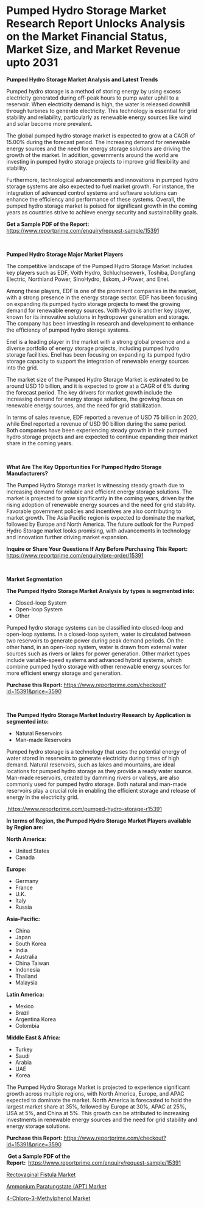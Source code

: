 <p><h1>Pumped Hydro Storage Market Research Report Unlocks Analysis on the Market Financial Status, Market Size, and Market Revenue upto 2031</h1></p><p><strong>Pumped Hydro Storage Market Analysis and Latest Trends</strong></p>
<p><p>Pumped hydro storage is a method of storing energy by using excess electricity generated during off-peak hours to pump water uphill to a reservoir. When electricity demand is high, the water is released downhill through turbines to generate electricity. This technology is essential for grid stability and reliability, particularly as renewable energy sources like wind and solar become more prevalent.</p><p>The global pumped hydro storage market is expected to grow at a CAGR of 15.00% during the forecast period. The increasing demand for renewable energy sources and the need for energy storage solutions are driving the growth of the market. In addition, governments around the world are investing in pumped hydro storage projects to improve grid flexibility and stability.</p><p>Furthermore, technological advancements and innovations in pumped hydro storage systems are also expected to fuel market growth. For instance, the integration of advanced control systems and software solutions can enhance the efficiency and performance of these systems. Overall, the pumped hydro storage market is poised for significant growth in the coming years as countries strive to achieve energy security and sustainability goals.</p></p>
<p><strong>Get a Sample PDF of the Report:&nbsp;</strong> <a href="https://www.reportprime.com/enquiry/request-sample/15391">https://www.reportprime.com/enquiry/request-sample/15391</a></p>
<p>&nbsp;</p>
<p><strong>Pumped Hydro Storage Major Market Players</strong></p>
<p><p>The competitive landscape of the Pumped Hydro Storage Market includes key players such as EDF, Voith Hydro, Schluchseewerk, Toshiba, Dongfang Electric, Northland Power, SinoHydro, Eskom, J-Power, and Enel. </p><p>Among these players, EDF is one of the prominent companies in the market, with a strong presence in the energy storage sector. EDF has been focusing on expanding its pumped hydro storage projects to meet the growing demand for renewable energy sources. Voith Hydro is another key player, known for its innovative solutions in hydropower generation and storage. The company has been investing in research and development to enhance the efficiency of pumped hydro storage systems.</p><p>Enel is a leading player in the market with a strong global presence and a diverse portfolio of energy storage projects, including pumped hydro storage facilities. Enel has been focusing on expanding its pumped hydro storage capacity to support the integration of renewable energy sources into the grid.</p><p>The market size of the Pumped Hydro Storage Market is estimated to be around USD 10 billion, and it is expected to grow at a CAGR of 6% during the forecast period. The key drivers for market growth include the increasing demand for energy storage solutions, the growing focus on renewable energy sources, and the need for grid stabilization.</p><p>In terms of sales revenue, EDF reported a revenue of USD 75 billion in 2020, while Enel reported a revenue of USD 90 billion during the same period. Both companies have been experiencing steady growth in their pumped hydro storage projects and are expected to continue expanding their market share in the coming years.</p></p>
<p>&nbsp;</p>
<p><strong>What Are The Key Opportunities For Pumped Hydro Storage Manufacturers?</strong></p>
<p><p>The Pumped Hydro Storage market is witnessing steady growth due to increasing demand for reliable and efficient energy storage solutions. The market is projected to grow significantly in the coming years, driven by the rising adoption of renewable energy sources and the need for grid stability. Favorable government policies and incentives are also contributing to market growth. The Asia Pacific region is expected to dominate the market, followed by Europe and North America. The future outlook for the Pumped Hydro Storage market looks promising, with advancements in technology and innovation further driving market expansion.</p></p>
<p><strong>Inquire or Share Your Questions If Any Before Purchasing This Report:</strong> <a href="https://www.reportprime.com/enquiry/pre-order/15391">https://www.reportprime.com/enquiry/pre-order/15391</a></p>
<p>&nbsp;</p>
<p><strong>Market Segmentation</strong></p>
<p><strong>The Pumped Hydro Storage Market Analysis by types is segmented into:</strong></p>
<p><ul><li>Closed-loop System</li><li>Open-loop System</li><li>Other</li></ul></p>
<p><p>Pumped hydro storage systems can be classified into closed-loop and open-loop systems. In a closed-loop system, water is circulated between two reservoirs to generate power during peak demand periods. On the other hand, in an open-loop system, water is drawn from external water sources such as rivers or lakes for power generation. Other market types include variable-speed systems and advanced hybrid systems, which combine pumped hydro storage with other renewable energy sources for more efficient energy storage and generation.</p></p>
<p><strong>Purchase this Report:&nbsp;</strong><a href="https://www.reportprime.com/checkout?id=15391&price=3590">https://www.reportprime.com/checkout?id=15391&price=3590</a></p>
<p>&nbsp;</p>
<p><strong>The Pumped Hydro Storage Market Industry Research by Application is segmented into:</strong></p>
<p><ul><li>Natural Reservoirs</li><li>Man-made Reservoirs</li></ul></p>
<p><p>Pumped hydro storage is a technology that uses the potential energy of water stored in reservoirs to generate electricity during times of high demand. Natural reservoirs, such as lakes and mountains, are ideal locations for pumped hydro storage as they provide a ready water source. Man-made reservoirs, created by damming rivers or valleys, are also commonly used for pumped hydro storage. Both natural and man-made reservoirs play a crucial role in enabling the efficient storage and release of energy in the electricity grid.</p></p>
<p><a href="https://www.reportprime.com/pumped-hydro-storage-r15391">&nbsp;https://www.reportprime.com/pumped-hydro-storage-r15391</a></p>
<p><strong>In terms of Region, the Pumped Hydro Storage Market Players available by Region are:</strong></p>
<p>
    <p> <strong> North America: </strong>
        <ul>
            <li>United States</li>
            <li>Canada</li>
        </ul>
        </p> 
    <p> <strong> Europe: </strong>
        <ul>
            <li>Germany</li>
            <li>France</li>
            <li>U.K.</li>
            <li>Italy</li>
            <li>Russia</li>
        </ul>
        </p> 
    <p> <strong> Asia-Pacific: </strong>
        <ul>
            <li>China</li>
            <li>Japan</li>
            <li>South Korea</li>
            <li>India</li>
            <li>Australia</li>
            <li>China Taiwan</li>
            <li>Indonesia</li>
            <li>Thailand</li>
            <li>Malaysia</li>
        </ul>
        </p> 
    <p> <strong> Latin America: </strong>
        <ul>
            <li>Mexico</li>
            <li>Brazil</li>
            <li>Argentina Korea</li>
            <li>Colombia</li>
        </ul>
        </p> 
    <p> <strong> Middle East & Africa: </strong>
        <ul>
            <li>Turkey</li>
            <li>Saudi</li>
            <li>Arabia</li>
            <li>UAE</li>
            <li>Korea</li>
        </ul>
    </p>
    </p>
<p><p>The Pumped Hydro Storage Market is projected to experience significant growth across multiple regions, with North America, Europe, and APAC expected to dominate the market. North America is forecasted to hold the largest market share at 35%, followed by Europe at 30%, APAC at 25%, USA at 5%, and China at 5%. This growth can be attributed to increasing investments in renewable energy sources and the need for grid stability and energy storage solutions.</p></p>
<p><strong>Purchase this Report: </strong><a href="https://www.reportprime.com/checkout?id=15391&price=3590">https://www.reportprime.com/checkout?id=15391&price=3590</a></p>
<p>&nbsp;<strong>Get a Sample PDF of the Report:&nbsp;&nbsp;</strong><a href="https://www.reportprime.com/enquiry/request-sample/15391">https://www.reportprime.com/enquiry/request-sample/15391</a></p>
<p><strong></strong></p>
<p><p><a href="https://github.com/JameTravis/Market-Research-Report-List-4/blob/main/rectovaginal-fistula-market.md">Rectovaginal Fistula Market</a></p><p><a href="https://www.linkedin.com/pulse/ammonium-paratungstate-apt-market-size-examines-its-scope-qbkke?trackingId=AilWyj0b%2Ftzp6OM8yE0gXw%3D%3D">Ammonium Paratungstate (APT) Market</a></p><p><a href="https://www.linkedin.com/pulse/4-chloro-3-methylphenol-market-offers-provide-insightful-data-ww18e?trackingId=jQCwefymykecfNhyWlxhDg%3D%3D">4-Chloro-3-Methylphenol Market</a></p></p>